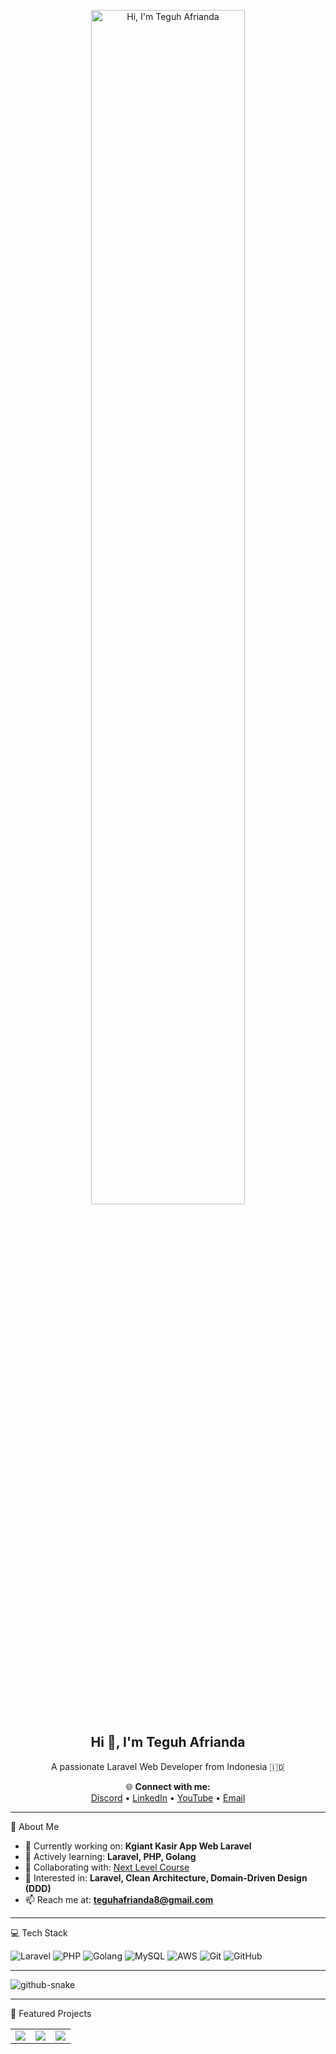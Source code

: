 
<p align="center">
  <a href="https://github.com/teguhafrianda">
    <img width="70%" alt="Hi, I'm Teguh Afrianda" src="https://github.com/user-attachments/assets/75f53405-2b30-411a-b9c0-898a30114128" />
  </a>
</p>

<h2 align="center">Hi 👋, I'm Teguh Afrianda</h2>
<p align="center">A passionate Laravel Web Developer from Indonesia 🇮🇩</p>

<p align="center">
  🌐 <strong>Connect with me:</strong><br>
  <a href="https://discord.gg/atashikara">Discord</a> • 
  <a href="https://linkedin.com/in/teguhafrianda">LinkedIn</a> • 
  <a href="https://youtube.com/@teguhafrianda">YouTube</a> • 
  <a href="mailto:teguhafrianda8@gmail.com">Email</a>
</p>

---

🚀 About Me

- 🔭 Currently working on: **Kgiant Kasir App Web Laravel**
- 🌱 Actively learning: **Laravel, PHP, Golang**
- 🤝 Collaborating with: [Next Level Course](https://github.com/NextLevelCourses)
- 💬 Interested in: **Laravel, Clean Architecture, Domain-Driven Design (DDD)**
- 📫 Reach me at: **teguhafrianda8@gmail.com**
  
---

💻 Tech Stack

![Laravel](https://img.shields.io/badge/laravel-%23FF2D20.svg?style=flat-square&logo=laravel&logoColor=white)
![PHP](https://img.shields.io/badge/php-%23777BB4.svg?style=flat-square&logo=php&logoColor=white)
![Golang](https://img.shields.io/badge/go-%2300ADD8.svg?style=flat-square&logo=go&logoColor=white)
![MySQL](https://img.shields.io/badge/mysql-4479A1.svg?style=flat-square&logo=mysql&logoColor=white)
![AWS](https://img.shields.io/badge/AWS-%23FF9900.svg?style=flat-square&logo=amazon-aws&logoColor=white)
![Git](https://img.shields.io/badge/git-%23F05033.svg?style=flat-square&logo=git&logoColor=white)
![GitHub](https://img.shields.io/badge/github-%23121011.svg?style=flat-square&logo=github&logoColor=white)

---

<picture>
  <source media="(prefers-color-scheme: dark)" srcset="https://raw.githubusercontent.com/tobiasmeyhoefer/tobiasmeyhoefer/output/github-snake-dark.svg" />
  <source media="(prefers-color-scheme: light)" srcset="https://raw.githubusercontent.com/tobiasmeyhoefer/tobiasmeyhoefer/output/github-snake.svg" />
  <img alt="github-snake" src="https://raw.githubusercontent.com/tobiasmeyhoefer/tobiasmeyhoefer/output/github-snake.svg" />
</picture>

---

 🚀 Featured Projects

<table>
  <tr>
    <td>
      <a href="https://github.com/NextLevelCourses/nlc-web-laravel">
        <img src="https://github-readme-stats.vercel.app/api/pin/?username=NextLevelCourses&repo=nlc-web-laravel&theme=gruvbox_light&hide_border=true" />
      </a>
    </td>
    <td>
      <a href="https://github.com/teguhafrianda/aptbagus-web-laravel">
        <img src="https://github-readme-stats.vercel.app/api/pin/?username=teguhafrianda&repo=aptbagus-web-laravel&theme=gruvbox_light&hide_border=true" />
      </a>
    </td>
     <td>
      <a href="https://github.com/teguhafrianda/Kgiant-web-laravel">
        <img src="https://github-readme-stats.vercel.app/api/pin/?username=teguhafrianda&repo=Kgiant-web-laravel&theme=gruvbox_light&hide_border=true" />
      </a>
    </td>
  </tr>
</table>
